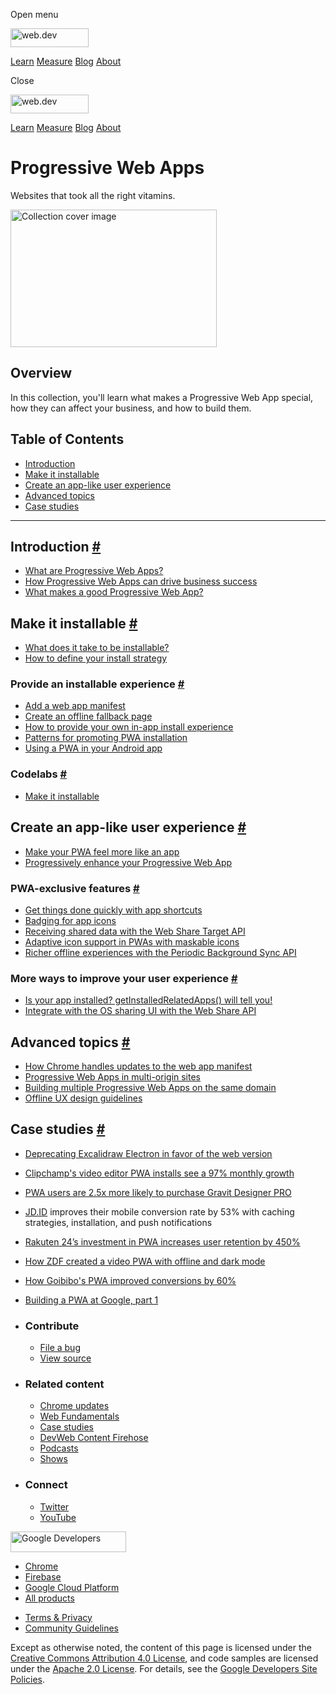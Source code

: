 <span class="w-tooltip w-tooltip--left">Open menu</span>

<a href="/" class="gc-analytics-event header-default__logo-link"><img src="/images/lockup.svg" alt="web.dev" class="header-default__logo" width="125" height="30" /></a>

<a href="/learn/" class="gc-analytics-event header-default__link">Learn</a> <a href="/measure/" class="gc-analytics-event header-default__link">Measure</a> <a href="/blog/" class="gc-analytics-event header-default__link">Blog</a> <a href="/about/" class="gc-analytics-event header-default__link">About</a>

<span class="w-tooltip">Close</span>

<a href="/" class="gc-analytics-event"><img src="/images/lockup.svg" alt="web.dev" class="drawer-default__logo" width="125" height="30" /></a>

<a href="/learn/" class="gc-analytics-event drawer-default__link">Learn</a> <a href="/measure/" class="gc-analytics-event drawer-default__link">Measure</a> <a href="/blog/" class="gc-analytics-event drawer-default__link">Blog</a> <a href="/about/" class="gc-analytics-event drawer-default__link">About</a>

Progressive Web Apps
====================

Websites that took all the right vitamins.

<img src="https://web-dev.imgix.net/image/tcFciHGuF3MxnTr1y5ue01OGLBn2/LvIq0sbMK73ycjb2yomw.svg" alt="Collection cover image" class="w-masthead-path__image" width="330" height="220" />

Overview
--------

In this collection, you'll learn what makes a Progressive Web App special, how they can affect your business, and how to build them.

Table of Contents
-----------------

-   <a href="#introduction" class="w-path-link">Introduction</a>
-   <a href="#make-it-installable" class="w-path-link">Make it installable</a>
-   <a href="#create-an-app-like-user-experience" class="w-path-link">Create an app-like user experience</a>
-   <a href="#advanced-topics" class="w-path-link">Advanced topics</a>
-   <a href="#case-studies" class="w-path-link">Case studies</a>

------------------------------------------------------------------------

Introduction <a href="#introduction" class="w-headline-link">#</a>
------------------------------------------------------------------

-   <a href="/what-are-pwas/" class="w-path-link">What are Progressive Web Apps?</a>
-   <a href="/drive-business-success/" class="w-path-link">How Progressive Web Apps can drive business success</a>
-   <a href="/pwa-checklist/" class="w-path-link">What makes a good Progressive Web App?</a>

Make it installable <a href="#make-it-installable" class="w-headline-link">#</a>
--------------------------------------------------------------------------------

-   <a href="/install-criteria/" class="w-path-link">What does it take to be installable?</a>
-   <a href="/define-install-strategy/" class="w-path-link">How to define your install strategy</a>

### Provide an installable experience <a href="#provide-an-installable-experience" class="w-headline-link">#</a>

-   <a href="/add-manifest/" class="w-path-link">Add a web app manifest</a>
-   <a href="/offline-fallback-page/" class="w-path-link">Create an offline fallback page</a>
-   <a href="/customize-install/" class="w-path-link">How to provide your own in-app install experience</a>
-   <a href="/promote-install/" class="w-path-link">Patterns for promoting PWA installation</a>
-   <a href="/using-a-pwa-in-your-android-app/" class="w-path-link">Using a PWA in your Android app</a>

### Codelabs <a href="#codelabs" class="w-headline-link">#</a>

-   <a href="/codelab-make-installable/" class="w-path-link">Make it installable</a>

Create an app-like user experience <a href="#create-an-app-like-user-experience" class="w-headline-link">#</a>
--------------------------------------------------------------------------------------------------------------

-   <a href="/app-like-pwas/" class="w-path-link">Make your PWA feel more like an app</a>
-   <a href="/progressively-enhance-your-pwa/" class="w-path-link">Progressively enhance your Progressive Web App</a>

### PWA-exclusive features <a href="#pwa-exclusive-features" class="w-headline-link">#</a>

-   <a href="/app-shortcuts/" class="w-path-link">Get things done quickly with app shortcuts</a>
-   <a href="/badging-api/" class="w-path-link">Badging for app icons</a>
-   <a href="/web-share-target/" class="w-path-link">Receiving shared data with the Web Share Target API</a>
-   <a href="/maskable-icon/" class="w-path-link">Adaptive icon support in PWAs with maskable icons</a>
-   <a href="/periodic-background-sync/" class="w-path-link">Richer offline experiences with the Periodic Background Sync API</a>

### More ways to improve your user experience <a href="#more-ways-to-improve-your-user-experience" class="w-headline-link">#</a>

-   <a href="/get-installed-related-apps/" class="w-path-link">Is your app installed? getInstalledRelatedApps() will tell you!</a>
-   <a href="/web-share/" class="w-path-link">Integrate with the OS sharing UI with the Web Share API</a>

Advanced topics <a href="#advanced-topics" class="w-headline-link">#</a>
------------------------------------------------------------------------

-   <a href="/manifest-updates/" class="w-path-link">How Chrome handles updates to the web app manifest</a>
-   <a href="/multi-origin-pwas/" class="w-path-link">Progressive Web Apps in multi-origin sites</a>
-   <a href="/building-multiple-pwas-on-the-same-domain/" class="w-path-link">Building multiple Progressive Web Apps on the same domain</a>
-   <a href="/offline-ux-design-guidelines/" class="w-path-link">Offline UX design guidelines</a>

Case studies <a href="#case-studies" class="w-headline-link">#</a>
------------------------------------------------------------------

-   <a href="/deprecating-excalidraw-electron/" class="w-path-link">Deprecating Excalidraw Electron in favor of the web version</a>
-   <a href="/clipchamp/" class="w-path-link">Clipchamp's video editor PWA installs see a 97% monthly growth</a>
-   <a href="/gravit-designer/" class="w-path-link">PWA users are 2.5x more likely to purchase Gravit Designer PRO</a>
-   <a href="/jdid/" class="w-path-link"></a>[JD.ID](http://JD.ID) improves their mobile conversion rate by 53% with caching strategies, installation, and push notifications
-   <a href="/rakuten-24/" class="w-path-link">Rakuten 24’s investment in PWA increases user retention by 450%</a>
-   <a href="/zdf/" class="w-path-link">How ZDF created a video PWA with offline and dark mode</a>
-   <a href="/goibibo/" class="w-path-link">How Goibibo's PWA improved conversions by 60%</a>
-   <a href="/building-a-pwa-at-google-part-1/" class="w-path-link">Building a PWA at Google, part 1</a>

-   ### Contribute

    -   <a href="https://github.com/GoogleChrome/web.dev/issues/new?assignees=&amp;labels=bug&amp;template=bug_report.md&amp;title=" class="w-footer__linkbox-link">File a bug</a>
    -   <a href="https://github.com/googlechrome/web.dev" class="w-footer__linkbox-link">View source</a>

-   ### Related content

    -   <a href="https://blog.chromium.org/" class="w-footer__linkbox-link">Chrome updates</a>
    -   <a href="https://developers.google.com/web/" class="w-footer__linkbox-link">Web Fundamentals</a>
    -   <a href="https://developers.google.com/web/showcase/" class="w-footer__linkbox-link">Case studies</a>
    -   <a href="https://devwebfeed.appspot.com/" class="w-footer__linkbox-link">DevWeb Content Firehose</a>
    -   <a href="/podcasts/" class="w-footer__linkbox-link">Podcasts</a>
    -   <a href="/shows/" class="w-footer__linkbox-link">Shows</a>

-   ### Connect

    -   <a href="https://www.twitter.com/ChromiumDev" class="w-footer__linkbox-link">Twitter</a>
    -   <a href="https://www.youtube.com/user/ChromeDevelopers" class="w-footer__linkbox-link">YouTube</a>

<a href="https://developers.google.com/" class="w-footer__utility-logo-link"><img src="/images/lockup-color.png" alt="Google Developers" class="w-footer__utility-logo" width="185" height="33" /></a>

-   <a href="https://developer.chrome.com/" class="w-footer__utility-link">Chrome</a>
-   <a href="https://firebase.google.com/" class="w-footer__utility-link">Firebase</a>
-   <a href="https://cloud.google.com/" class="w-footer__utility-link">Google Cloud Platform</a>
-   <a href="https://developers.google.com/products" class="w-footer__utility-link">All products</a>

<!-- -->

-   <a href="https://policies.google.com/" class="w-footer__utility-link">Terms &amp; Privacy</a>
-   <a href="/community-guidelines/" class="w-footer__utility-link">Community Guidelines</a>

Except as otherwise noted, the content of this page is licensed under the [Creative Commons Attribution 4.0 License](https://creativecommons.org/licenses/by/4.0/), and code samples are licensed under the [Apache 2.0 License](https://www.apache.org/licenses/LICENSE-2.0). For details, see the [Google Developers Site Policies](https://developers.google.com/terms/site-policies).
